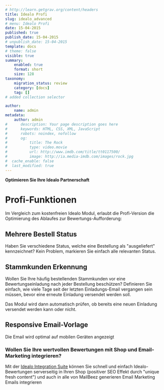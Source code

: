 ```yaml
---
# http://learn.getgrav.org/content/headers
title: Idealo Profi
slug: idealo_advanced
# menu: Idealo Profi
date: 15-04-2015
published: true
publish_date: 15-04-2015
# unpublish_date: 15-04-2015
template: docs
# theme: false
visible: true
summary:
    enabled: true
    format: short
    size: 128
taxonomy:
    migration_status: review
    category: [docs]
    tag: []
# added collection selector

author:
    name: admin
metadata:
    author: admin
#      description: Your page description goes here
#      keywords: HTML, CSS, XML, JavaScript
#      robots: noindex, nofollow
#      og:
#          title: The Rock
#          type: video.movie
#          url: http://www.imdb.com/title/tt0117500/
#          image: http://ia.media-imdb.com/images/rock.jpg
#  cache_enable: false
#  last_modified: true
---
```


**Optimieren Sie Ihre Idealo Partnerschaft**

# Profi-Funktionen

Im Vergleich zum kostenfreien Idealo Modul, erlaubt die Profi-Version die Optimierung des Ablaufes zur Bewertungs-Aufforderung:

## Mehrere Bestell Status

Haben Sie verschiedene Status, welche eine Bestellung als "ausgeliefert" kennzeichnet? Kein Problem, markieren Sie einfach alle relevanten Status.

## Stammkunden Erkennung

Wollen Sie Ihre häufig bestellenden Stammkunden vor eine Bewertungseinladung nach jeder Bestellung beschützen? Definieren Sie einfach, wie viele Tage seit der letzten Einladungs-Email vergangen sein müssen, bevor eine erneute Einladung versendet werden soll.

Das Modul wird dann automatisch prüfen, ob bereits eine neuen Einladung versendet werden kann oder nicht.

## Responsive Email-Vorlage

Die Email wird optimal auf mobilen Geräten angezeigt

### Wollen Sie Ihre wertvollen Bewertungen mit Shop und Email-Marketing integrieren?

Mit der [Idealo Integration Suite](http://www.mailbeez.com/dokumentation/mailbeez/config_idealo_rss_importer/) können Sie schnell und einfach Idealo-Bewertungen serverseitig in Ihren Shop (positiver SEO Effekt durch "unique fresh content") und auch in alle von MailBeez generieren Email Marketing Emails integrieren
